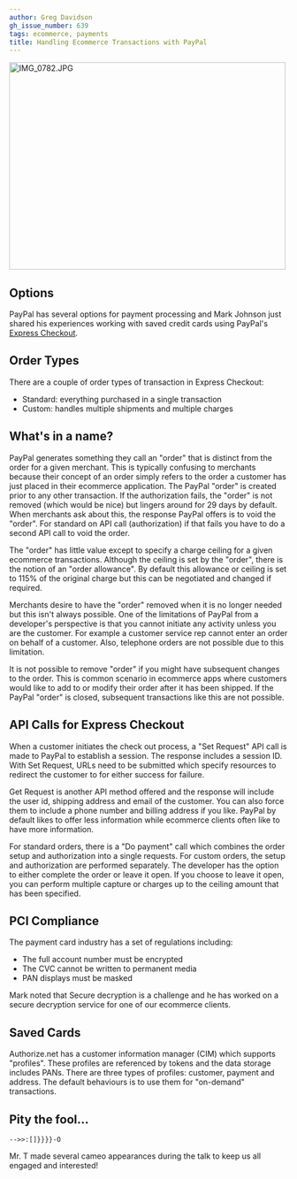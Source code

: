 ```yaml
---
author: Greg Davidson
gh_issue_number: 639
tags: ecommerce, payments
title: Handling Ecommerce Transactions with PayPal
---
```




<a href="http://www.flickr.com/photos/80083124@N08/7186533985/" title="IMG_0782.JPG by endpoint920, on Flickr"><img alt="IMG_0782.JPG" height="375" src="/blog/2012/06/14/handling-ecommerce-transactions-with/image-0.jpeg" width="500"/></a>

## Options

PayPal has several options for payment processing and Mark Johnson just shared his experiences working with saved credit cards using PayPal's [Express Checkout](https://www.x.com/developers/paypal/products/express-checkout).

## Order Types

There are a couple of order types of transaction in Express Checkout:

- Standard: everything purchased in a single transaction
- Custom: handles multiple shipments and multiple charges

## What's in a name?

PayPal generates something they call an "order" that is distinct from the order for a given merchant. This is typically confusing to merchants because their concept of an order simply refers to the order a customer has just placed in their ecommerce application. The PayPal "order" is created prior to any other transaction. If the authorization fails, the "order" is not removed (which would be nice) but lingers around for 29 days by default. When merchants ask about this, the response PayPal offers is to void the "order".
For standard on API call (authorization) if that fails you have to do a second API call to void the order.

The "order" has little value except to specify a charge ceiling for a given ecommerce transactions. Although the ceiling is set by the "order", there is the notion of an "order allowance". By default this allowance or ceiling is set to 115% of the original charge but this can be negotiated and changed if required.

Merchants desire to have the "order" removed when it is no longer needed but this isn't always possible. One of the limitations of PayPal from a developer's perspective is that you cannot initiate any activity unless you are the customer. For example a customer service rep cannot enter an order on behalf of a customer. Also, telephone orders are not possible due to this limitation.

It is not possible to remove "order" if you might have subsequent changes to the order. This is common scenario in ecommerce apps where customers would like to add to or modify their order after it has been shipped. If the PayPal "order" is closed, subsequent transactions like this are not possible.

## API Calls for Express Checkout

When a customer initiates the check out process, a "Set Request" API call is made to PayPal to establish a session. The response includes a session ID. With Set Request, URLs need to be submitted which specify resources to redirect the customer to for either success for failure.

Get Request is another API method offered and the response will include the user id, shipping address and email of the customer. You can also force them to include a phone number and billing address if you like. PayPal by default likes to offer less information while ecommerce clients often like to have more information.

For standard orders, there is a "Do payment" call which combines the order setup and authorization into a single requests. For custom orders, the setup and authorization are performed separately. The developer has the option to either complete the order or leave it open. If you choose to leave it open, you can perform multiple capture or charges up to the ceiling amount that has been specified.

## PCI Compliance

The payment card industry has a set of regulations including:

- The full account number must be encrypted
- The CVC cannot be written to permanent media
- PAN displays must be masked

Mark noted that Secure decryption is a challenge and he has worked on a secure decryption service for one of our ecommerce clients.

## Saved Cards

Authorize.net has a customer information manager (CIM) which supports "profiles". These profiles are referenced by tokens and the data storage includes PANs. There are three types of profiles: customer, payment and address. The default behaviours is to use them for "on-demand" transactions.

## Pity the fool...

```
-->>:[]}}}}-O
```

Mr. T made several cameo appearances during the talk to keep us all engaged and interested!


